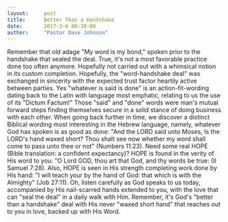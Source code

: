 ```yaml
---
layout:     post
title:      Better Than a Handshake
date:       2017-3-6 00:30:00
author:     "Pastor Dave Johnson"
---
```


Remember that old adage "My word is my bond," spoken prior to the handshake that sealed the deal.  True, it's not a most favorable practice done too often anymore.  Hopefully not carried out with a whimsical notion in its custom completion.  Hopefully, the "word-handshake deal" was exchanged in sincerity with the expected trust factor heartily active between parties.  Yes "whatever is said is done" is an action-fit-wording dating back to the Latin with language most emphatic, relating to us the use of its "Dictum Factum!"  Those "said" and "done"  words were man's mutual forward steps finding themselves secure in a solid stance of doing business with each other.  When going back further in time, we discover a distinct Biblical wording most interesting in the Hebrew language, namely, whatever God has spoken is as good as done:   "And the LORD said unto Moses, Is the LORD's hand waxed short? Thou shalt see now whether my word shall come to pass unto thee or not" (Numbers 11:23).  Need some real HOPE (Bible translation: a confident expectancy)?   HOPE is found in the verity of His word to you: "O Lord GOD, thou art that God, and thy words be true: (II Samuel 7:28).  Also, HOPE is seen in His strength completing work done by His hand: "I will teach your by the hand of God: that which is with the Almighty" (Job 27:11).  Oh, listen carefully as God speaks to us today, accompanied by His nail-scarred hands extended to you, with the love that can "seal the deal" in a  daily walk with Him.  Remember, it's God's "better than a handshake" deal with His never "waxed short hand" that reaches out to you in love, backed up with His Word.
